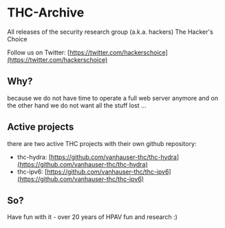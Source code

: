 # THC-Archive

All releases of the security research group (a.k.a. hackers) The Hacker's Choice

Follow us on Twitter: [https://twitter.com/hackerschoice](https://twitter.com/hackerschoice)


## Why?

because we do not have time to operate a full web server anymore and on the other hand we do not want all the stuff lost ...


## Active projects

there are two active THC projects with their own github repository:

 * thc-hydra: [https://github.com/vanhauser-thc/thc-hydra](https://github.com/vanhauser-thc/thc-hydra)
 * thc-ipv6: [https://github.com/vanhauser-thc/thc-ipv6](https://github.com/vanhauser-thc/thc-ipv6)


## So?

Have fun with it - over 20 years of HPAV fun and research :)
